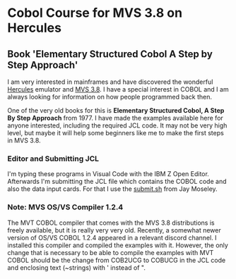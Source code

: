 # Cobol Course for MVS 3.8 on Hercules
## Book 'Elementary Structured Cobol A Step by Step Approach'
I am very interested in mainframes and have discovered the wonderful [Hercules](http://www.hercules-390.org/) emulator and [MVS 3.8](https://www.jaymoseley.com/hercules/). I have a special interest in COBOL and I am always looking for information on how people programmed back then.

One of the very old books for this is **Elementary Structured Cobol, A Step By Step Approach** from 1977. I have made the examples available here for anyone interested, including the required JCL code.
It may not be very high level, but maybe it will help some beginners like me to make the first steps in MVS 3.8.

### Editor and Submitting JCL
I'm typing these programs in Visual Code with the IBM Z Open Editor. Afterwards I'm submitting the JCL file which contains the COBOL code and also the data input cards. For that I use the [submit.sh](https://www.jaymoseley.com/hercules/compiling/how_to.htm#topic1) from Jay Moseley.

### Note: MVS OS/VS Compiler 1.2.4
The MVT COBOL compiler that comes with the MVS 3.8 distributions is freely available, but it is really very very old. Recently, a somewhat newer version of OS/VS COBOL 1.2.4 appeared in a relevant discord channel. I installed this compiler and compiled the examples with it. However, the only change that is necessary to be able to compile the examples with MVT COBOL should be the change from COB2UCG to COBUCG in the JCL code and enclosing text (~strings) with ' instead of ". 
